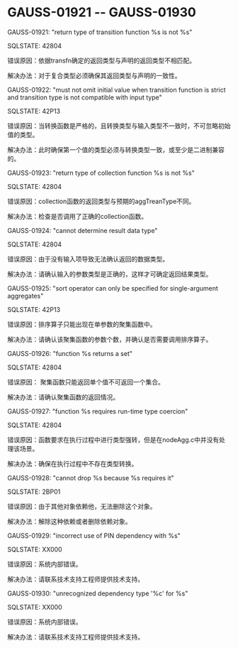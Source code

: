 # GAUSS-01921 -- GAUSS-01930<a name="ZH-CN_TOPIC_0302073720"></a>

GAUSS-01921: "return type of transition function %s is not %s"

SQLSTATE: 42804

错误原因：依据transfn确定的返回类型与声明的返回类型不相匹配。

解决办法：对于复合类型必须确保其返回类型与声明的一致性。

GAUSS-01922: "must not omit initial value when transition function is strict and transition type is not compatible with input type"

SQLSTATE: 42P13

错误原因：当转换函数是严格的，且转换类型与输入类型不一致时，不可忽略初始值的类型。

解决办法：此时确保第一个值的类型必须与转换类型一致，或至少是二进制兼容的。

GAUSS-01923: "return type of collection function %s is not %s"

SQLSTATE: 42804

错误原因：collection函数的返回类型与预期的aggTreanType不同。

解决办法：检查是否调用了正确的collection函数。

GAUSS-01924: "cannot determine result data type"

SQLSTATE: 42804

错误原因：由于没有输入项导致无法确认返回的数据类型。

解决办法：请确认输入的参数类型是正确的，这样才可确定返回结果类型。

GAUSS-01925: "sort operator can only be specified for single-argument aggregates"

SQLSTATE: 42P13

错误原因：排序算子只能出现在单参数的聚集函数中。

解决办法：请确认该聚集函数的参数个数，并确认是否需要调用排序算子。

GAUSS-01926: "function %s returns a set"

SQLSTATE: 42804

错误原因： 聚集函数只能返回单个值不可返回一个集合。

解决办法：请确认聚集函数的返回情况。

GAUSS-01927: "function %s requires run-time type coercion"

SQLSTATE: 42804

错误原因：函数要求在执行过程中进行类型强转，但是在nodeAgg.c中并没有处理该场景。

解决办法：确保在执行过程中不存在类型转换。

GAUSS-01928: "cannot drop %s because %s requires it"

SQLSTATE: 2BP01

错误原因：由于其他对象依赖他，无法删除这个对象。

解决办法：解除这种依赖或者删除依赖对象。

GAUSS-01929: "incorrect use of PIN dependency with %s"

SQLSTATE: XX000

错误原因：系统内部错误。

解决办法：请联系技术支持工程师提供技术支持。

GAUSS-01930: "unrecognized dependency type '%c' for %s"

SQLSTATE: XX000

错误原因：系统内部错误。

解决办法：请联系技术支持工程师提供技术支持。
